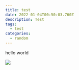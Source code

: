 ```yaml
---
title: test
date: 2022-01-04T00:50:03.760Z
description: Test
tags:
  - test
categories:
  - random
---
```

hello world

![](cimpel-blog/img/babky.jpeg-mensie.jpg)